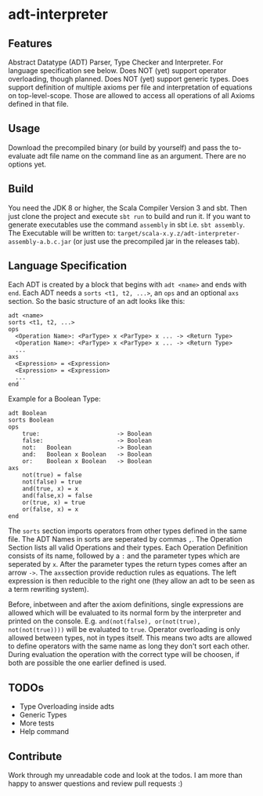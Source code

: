 # adt-interpreter
## Features
Abstract Datatype (ADT) Parser, Type Checker and Interpreter. For language specification see below.
Does NOT (yet) support operator overloading, though planned.
Does NOT (yet) support generic types.
Does support definition of multiple axioms per file and interpretation of 
equations on top-level-scope. Those are allowed to access all operations of all Axioms
defined in that file.

## Usage
Download the precompiled binary (or build by yourself) and pass the to-evaluate adt file name on the command line as an argument. There are no options yet.

## Build
You need the JDK 8 or higher, the Scala Compiler Version 3 and sbt. Then just clone the project and execute `sbt run` to build and run it.
If you want to generate executables use the command `assembly` in sbt i.e. `sbt assembly`.
The Executable will be written to: 
`target/scala-x.y.z/adt-interpreter-assembly-a.b.c.jar` (or just use the precompiled jar in the releases tab).

## Language Specification
Each ADT is created by a block that begins with `adt <name>` and ends with `end`.
Each ADT needs a `sorts <t1, t2, ...>`, an `ops` and an optional `axs` section.
So the basic structure of an adt looks like this:
``` 
adt <name>
sorts <t1, t2, ...>
ops
  <Operation Name>: <ParType> x <ParType> x ... -> <Return Type>
  <Operation Name>: <ParType> x <ParType> x ... -> <Return Type>
  ...
axs
  <Expression> = <Expression>
  <Expression> = <Expression>
  ...
end
```
Example for a Boolean Type:
```
adt Boolean
sorts Boolean
ops
    true:                      -> Boolean
    false:                     -> Boolean
    not:   Boolean             -> Boolean
    and:   Boolean x Boolean   -> Boolean
    or:    Boolean x Boolean   -> Boolean
axs
    not(true) = false
    not(false) = true
    and(true, x) = x
    and(false,x) = false
    or(true, x) = true
    or(false, x) = x
end
```
The ``sorts`` section imports operators from other types defined in the same file. The ADT Names in sorts are seperated by commas `,`.
The Operation Section lists all valid Operations and their types. Each Operation Definition consists of its name, followed by a `:` and the parameter types which are seperated by ` x `. After the parameter types the return types comes after an arrow `->`.
The ``axs``section provide reduction rules as equations. The left expression is then reducible to the right one (they allow an adt to be seen as a term rewriting system). 

Before, inbetween and after the axiom definitions, single expressions are allowed which will be evaluated to its normal form by the interpreter and printed on the console.
E.g. ``and(not(false), or(not(true), not(not(true))))`` will be evaluated to ``true``.
Operator overloading is only allowed between types, not in types itself. This means two adts are allowed to define operators with the same name as long they don't sort each other. During evaluation the operation with the correct type will be choosen, if both are possible the one earlier defined is used.

## TODOs
 - Type Overloading inside adts
 - Generic Types
 - More tests
 - Help command

## Contribute
Work through my unreadable code and look at the todos. I am more than happy to answer questions and review pull requests :)
